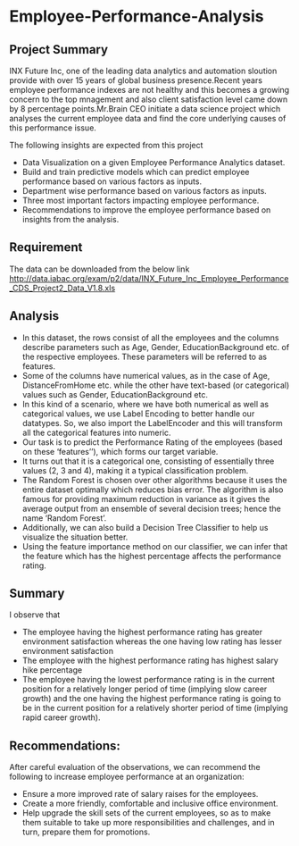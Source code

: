 # Employee-Performance-Analysis

## Project Summary
INX Future Inc, one of the leading data analytics and automation sloution provide with over 15 years of global business presence.Recent years employee performance indexes are not healthy and this becomes a growing concern to the top mnagement and also client satisfaction level came down by 8 percentage points.Mr.Brain CEO initiate a data science project which analyses the current employee data and find the core underlying causes of this performance issue.

The following insights are expected from this project

* Data Visualization on a given Employee Performance Analytics dataset.
* Build and train predictive models which can predict employee performance based on various factors as inputs.
* Department wise performance based on various factors as inputs.
* Three most important factors impacting employee performance.
* Recommendations to improve the employee performance based on insights from the analysis.

## Requirement
The data can be downloaded from the below link http://data.iabac.org/exam/p2/data/INX_Future_Inc_Employee_Performance_CDS_Project2_Data_V1.8.xls

## Analysis
* In this dataset, the rows consist of all the employees and the columns describe parameters such as Age, Gender, EducationBackground etc. of the respective employees. These parameters will be referred to as features.
* Some of the columns have numerical values, as in the case of Age, DistanceFromHome etc. while the other have text-based (or categorical) values such as Gender, EducationBackground etc.
* In this kind of a scenario, where we have both numerical as well as categorical values, we use Label Encoding to better handle our datatypes. So, we also import the LabelEncoder and this will transform all the categorical features into numeric.
* Our task is to predict the Performance Rating of the employees (based on these ‘features’’), which forms our target variable.
* It turns out that it is a categorical one, consisting of essentially three values (2, 3 and 4), making it a typical classification problem.
* The Random Forest is chosen over other algorithms because it uses the entire dataset optimally which reduces bias error. The algorithm is also famous for providing maximum reduction in variance as it gives the average output from an ensemble of several decision trees; hence the name ‘Random Forest’.
* Additionally, we can also build a Decision Tree Classifier to help us visualize the situation better.
* Using the feature importance method on our classifier, we can infer that the feature which has the highest percentage affects the performance rating.

## Summary
I observe that

* The employee having the highest performance rating has greater environment satisfaction whereas the one having low rating has lesser environment satisfaction
* The employee with the highest performance rating has highest salary hike percentage
* The employee having the lowest performance rating is in the current position for a relatively longer period of time (implying slow career growth) and the one having the highest performance rating is going to be in the current position for a relatively shorter period of time (implying rapid career growth).

## Recommendations:
After careful evaluation of the observations, we can recommend the following to increase employee performance at an organization:

* Ensure a more improved rate of salary raises for the employees.
* Create a more friendly, comfortable and inclusive office environment.
* Help upgrade the skill sets of the current employees, so as to make them suitable to take up more responsibilities and challenges, and in turn, prepare them for promotions.
